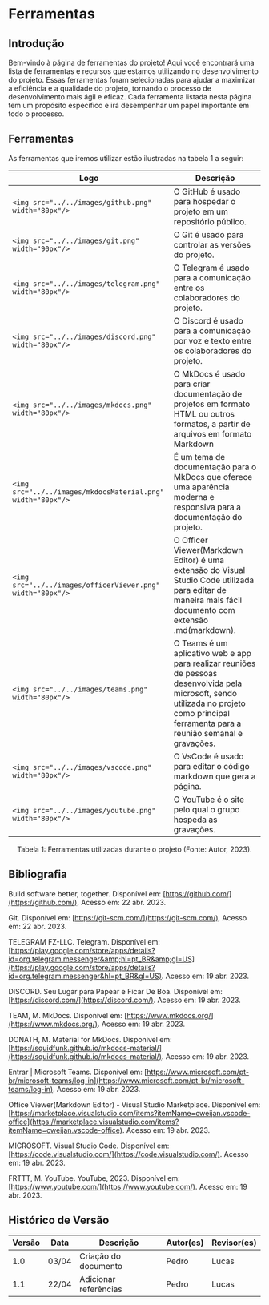 # Ferramentas

## Introdução

Bem-vindo à página de ferramentas do projeto! Aqui você encontrará uma lista de ferramentas e recursos que estamos utilizando no desenvolvimento do projeto. Essas ferramentas foram selecionadas para ajudar a maximizar a eficiência e a qualidade do projeto, tornando o processo de desenvolvimento mais ágil e eficaz. Cada ferramenta listada nesta página tem um propósito específico e irá desempenhar um papel importante em todo o processo.

## Ferramentas

As ferramentas que iremos utilizar estão ilustradas na tabela 1 a seguir:

| Logo                                                          | Descrição                                                                                                                                                                                    |
| ------------------------------------------------------------- | ---------------------------------------------------------------------------------------------------------------------------------------------------------------------------------------------- |
| `<img src="../../images/github.png" width="80px"/>`         | O GitHub é usado para hospedar o projeto em um repositório público.                                                                                                                         |
| `<img src="../../images/git.png" width="90px"/>`            | O Git é usado para controlar as versões do projeto.                                                                                                                                          |
| `<img src="../../images/telegram.png" width="80px"/>`       | O Telegram é usado para a comunicação entre os colaboradores do projeto.                                                                                                                    |
| `<img src="../../images/discord.png" width="80px"/>`        | O Discord é usado para a comunicação por voz e texto entre os colaboradores do projeto.                                                                                                     |
| `<img src="../../images/mkdocs.png" width="80px"/>`         | O MkDocs é usado para criar documentação de projetos em formato HTML ou outros formatos, a partir de arquivos em formato Markdown                                                           |
| `<img src="../../images/mkdocsMaterial.png" width="80px"/>` | É um tema de documentação para o MkDocs que oferece uma aparência moderna e responsiva para a documentação do projeto.                                                                   |
| `<img src="../../images/officerViewer.png" width="80px"/>`  | O Officer Viewer(Markdown Editor) é uma extensão do Visual Studio Code utilizada para editar de maneira mais fácil documento com extensão  .md(markdown).                                  |
| `<img src="../../images/teams.png" width="80px"/>`          | O Teams é um aplicativo web e app para realizar reuniões de pessoas desenvolvida pela microsoft, sendo utilizada no projeto como principal ferramenta para a reunião semanal e gravações. |
| `<img src="../../images/vscode.png" width="80px"/>`         | O VsCode é usado para editar o código markdown que gera a página.                                                                                                                           |
| `<img src="../../images/youtube.png" width="80px"/>`        | O YouTube é o site pelo qual o grupo hospeda as gravações.                                                                                                                                  |

<div style="text-align: center">
<p> Tabela 1: Ferramentas utilizadas durante o projeto (Fonte: Autor, 2023). </p>
</div>

## Bibliografia

Build software better, together. Disponível em: [https://github.com/](https://github.com/). Acesso em: 22 abr. 2023.

‌Git. Disponível em: [https://git-scm.com/](https://git-scm.com/). Acesso em: 22 abr. 2023.

‌TELEGRAM FZ-LLC. Telegram. Disponível em: [https://play.google.com/store/apps/details?id=org.telegram.messenger&amp;hl=pt_BR&amp;gl=US](https://play.google.com/store/apps/details?id=org.telegram.messenger&hl=pt_BR&gl=US). Acesso em: 19 abr. 2023.

‌DISCORD. Seu Lugar para Papear e Ficar De Boa. Disponível em: [https://discord.com/](https://discord.com/). Acesso em: 19 abr. 2023.

TEAM, M. MkDocs. Disponível em: [https://www.mkdocs.org/](https://www.mkdocs.org/). Acesso em: 19 abr. 2023.

DONATH, M. Material for MkDocs. Disponível em: [https://squidfunk.github.io/mkdocs-material/](https://squidfunk.github.io/mkdocs-material/). Acesso em: 19 abr. 2023.

‌Entrar | Microsoft Teams. Disponível em: [https://www.microsoft.com/pt-br/microsoft-teams/log-in](https://www.microsoft.com/pt-br/microsoft-teams/log-in). Acesso em: 19 abr. 2023.

‌Office Viewer(Markdown Editor) - Visual Studio Marketplace. Disponível em: [https://marketplace.visualstudio.com/items?itemName=cweijan.vscode-office](https://marketplace.visualstudio.com/items?itemName=cweijan.vscode-office). Acesso em: 19 abr. 2023.

‌MICROSOFT. Visual Studio Code. Disponível em: [https://code.visualstudio.com/](https://code.visualstudio.com/). Acesso em: 19 abr. 2023.

‌FRTTT, M. YouTube. YouTube, 2023. Disponível em: [https://www.youtube.com/](https://www.youtube.com/). Acesso em: 19 abr. 2023.

## Histórico de Versão

| Versão | Data  | Descrição            | Autor(es) | Revisor(es) |
| ------- | ----- | ---------------------- | --------- | ----------- |
| 1.0     | 03/04 | Criação do documento | Pedro     | Lucas       |
| 1.1     | 22/04 | Adicionar referências | Pedro     | Lucas       |
